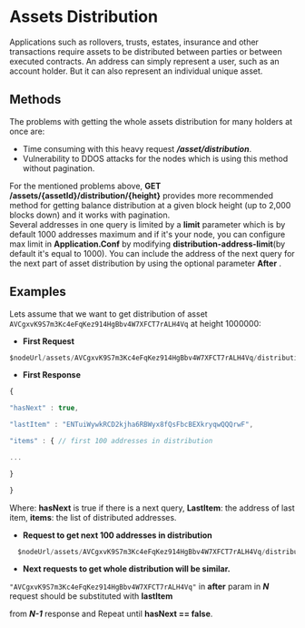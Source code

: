 # Assets Distribution

Applications such as rollovers, trusts, estates, insurance and other transactions require assets to be distributed between parties or between executed contracts. An address can simply represent a user, such as an account holder. But it can also represent an individual unique asset.

## Methods

The problems with getting the whole assets distribution for many holders at once are:

* Time consuming with this heavy request _**/asset/distribution**_.
* Vulnerability  to DDOS attacks for the nodes which is using this method without pagination.

For the mentioned problems above, **GET /assets/{assetId}/distribution/{height}** provides more recommended method for getting balance distribution at a given block height \(up to 2,000 blocks down\) and it works with pagination.  
Several addresses in one query is limited by a **limit** parameter which is by default 1000 addresses maximum and if it's your node, you can configure max limit in **Application.Conf** by modifying **distribution-address-limit**\(by default it's equal to 1000\). You can include the address of the next query for the next part of asset distribution by using the optional parameter **After** .

## Examples

Lets assume that we want to get distribution of asset `AVCgxvK9S7m3Kc4eFqKez914HgBbv4W7XFCT7rALH4Vq` at height 1000000:

* **First  Request**

```js
$nodeUrl/assets/AVCgxvK9S7m3Kc4eFqKez914HgBbv4W7XFCT7rALH4Vq/distribution/1000000/limit/100
```

* **First  Response**

```js
{

"hasNext" : true,

"lastItem" : "ENTuiWywkRCD2kjha6RBWyx8fQsFbcBEXkryqwQQQrwF",

"items" : { // first 100 addresses in distribution

...

}

}
```

Where: **hasNext** is true if there is a next query, **LastItem**: the address of last item, **items**: the list of distributed addresses.

* **Request to get next 100 addresses in distribution**

```js
  $nodeUrl/assets/AVCgxvK9S7m3Kc4eFqKez914HgBbv4W7XFCT7rALH4Vq/distribution/1000000/limit/100?after="ENTuiWywkRCD2kjha6RBWyx8fQsFbcBEXkryqwQQQrwF"
```

* **Next requests to get whole distribution will be similar.**

`"AVCgxvK9S7m3Kc4eFqKez914HgBbv4W7XFCT7rALH4Vq"` in **after** param in _**N**_ request should be substituted with **lastItem**

from _**N-1**_ response and Repeat until **hasNext == false**.

